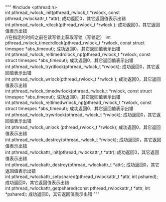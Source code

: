"""
#include <pthread.h>  
int pthread_rwlock_init(pthread_rwlock_t *rwlock, const pthread_rwlockattr_t *attr); 成功返回0，其它返回值表示出错  
int pthread_rwlock_rdlock(pthread_rwlock_t *rwlock ); 成功返回0，其它返回值表示出错  
//在指定的时间之前在读写锁上获取写锁（写锁定）
int pthread_rwlock_timedrdlock(pthread_rwlock_t *rwlock, const struct timespec *abs_timeout); 成功返回0，其它返回值表示出错  
int pthread_rwlock_reltimedrdlock_np(pthread_rwlock_t *rwlock, const struct timespec *abs_timeout); 成功返回0，其它返回值表示出错  
int pthread_rwlock_tryrdlock(pthread_rwlock_t *rwlock); 成功返回0，其它返回值表示出错  
int pthread_rwlock_wrlock(pthread_rwlock_t *rwlock ); 成功返回0，其它返回值表示出错  
int  pthread_rwlock_timedwrlock(pthread_rwlock_t  *rwlock, const struct timespec *abs_timeout); 成功返回0，其它返回值表示出错  
int pthread_rwlock_reltimedwrlock_np(pthread_rwlock_t *rwlock, const struct timespec *abs_timeout); 成功返回0，其它返回值表示出错  
int pthread_rwlock_trywrlock(pthread_rwlock_t *rwlock); 成功返回0，其它返回值表示出错  
int pthread_rwlock_unlock (pthread_rwlock_t *rwlock); 成功返回0，其它返回值表示出错  
int pthread_rwlock_destroy(pthread_rwlock_t *rwlock); 成功返回0，其它返回值表示出错  
int pthread_rwlockattr_init(pthread_rwlockattr_t *attr); 成功返回0，其它返回值表示出错  
int pthread_rwlockattr_destroy(pthread_rwlockattr_t *attr); 成功返回0，其它返回值表示出错  
int pthread_rwlockattr_setpshared(pthread_rwlockattr_t *attr, int pshared); 成功返回0，其它返回值表示出错  
int pthread_rwlockattr_getpshared(const pthread_rwlockattr_t *attr, int *pshared); 成功返回0，其它返回值表示出错 
"""
